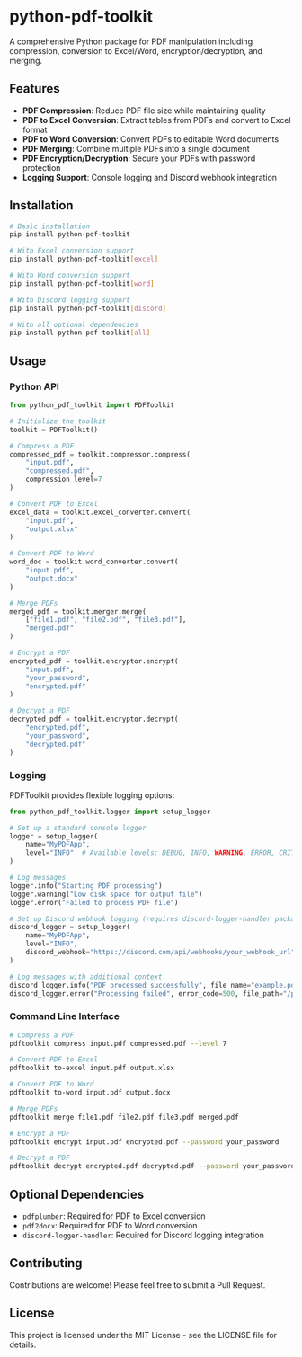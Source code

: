 # python-pdf-toolkit

A comprehensive Python package for PDF manipulation including compression, conversion to Excel/Word, encryption/decryption, and merging.

## Features

- **PDF Compression**: Reduce PDF file size while maintaining quality
- **PDF to Excel Conversion**: Extract tables from PDFs and convert to Excel format
- **PDF to Word Conversion**: Convert PDFs to editable Word documents
- **PDF Merging**: Combine multiple PDFs into a single document
- **PDF Encryption/Decryption**: Secure your PDFs with password protection
- **Logging Support**: Console logging and Discord webhook integration

## Installation

```bash
# Basic installation
pip install python-pdf-toolkit

# With Excel conversion support
pip install python-pdf-toolkit[excel]

# With Word conversion support
pip install python-pdf-toolkit[word]

# With Discord logging support
pip install python-pdf-toolkit[discord]

# With all optional dependencies
pip install python-pdf-toolkit[all]
```

## Usage

### Python API

```python
from python_pdf_toolkit import PDFToolkit

# Initialize the toolkit
toolkit = PDFToolkit()

# Compress a PDF
compressed_pdf = toolkit.compressor.compress(
    "input.pdf", 
    "compressed.pdf",
    compression_level=7
)

# Convert PDF to Excel
excel_data = toolkit.excel_converter.convert(
    "input.pdf", 
    "output.xlsx"
)

# Convert PDF to Word
word_doc = toolkit.word_converter.convert(
    "input.pdf", 
    "output.docx"
)

# Merge PDFs
merged_pdf = toolkit.merger.merge(
    ["file1.pdf", "file2.pdf", "file3.pdf"], 
    "merged.pdf"
)

# Encrypt a PDF
encrypted_pdf = toolkit.encryptor.encrypt(
    "input.pdf", 
    "your_password", 
    "encrypted.pdf"
)

# Decrypt a PDF
decrypted_pdf = toolkit.encryptor.decrypt(
    "encrypted.pdf", 
    "your_password", 
    "decrypted.pdf"
)
```

### Logging

PDFToolkit provides flexible logging options:

```python
from python_pdf_toolkit.logger import setup_logger

# Set up a standard console logger
logger = setup_logger(
    name="MyPDFApp",
    level="INFO"  # Available levels: DEBUG, INFO, WARNING, ERROR, CRITICAL
)

# Log messages
logger.info("Starting PDF processing")
logger.warning("Low disk space for output file")
logger.error("Failed to process PDF file")

# Set up Discord webhook logging (requires discord-logger-handler package)
discord_logger = setup_logger(
    name="MyPDFApp",
    level="INFO",
    discord_webhook="https://discord.com/api/webhooks/your_webhook_url"
)

# Log messages with additional context
discord_logger.info("PDF processed successfully", file_name="example.pdf", pages=5)
discord_logger.error("Processing failed", error_code=500, file_path="/path/to/file.pdf")
```

### Command Line Interface

```bash
# Compress a PDF
pdftoolkit compress input.pdf compressed.pdf --level 7

# Convert PDF to Excel
pdftoolkit to-excel input.pdf output.xlsx

# Convert PDF to Word
pdftoolkit to-word input.pdf output.docx

# Merge PDFs
pdftoolkit merge file1.pdf file2.pdf file3.pdf merged.pdf

# Encrypt a PDF
pdftoolkit encrypt input.pdf encrypted.pdf --password your_password

# Decrypt a PDF
pdftoolkit decrypt encrypted.pdf decrypted.pdf --password your_password
```

## Optional Dependencies

- `pdfplumber`: Required for PDF to Excel conversion
- `pdf2docx`: Required for PDF to Word conversion
- `discord-logger-handler`: Required for Discord logging integration

## Contributing

Contributions are welcome! Please feel free to submit a Pull Request.

## License

This project is licensed under the MIT License - see the LICENSE file for details.
